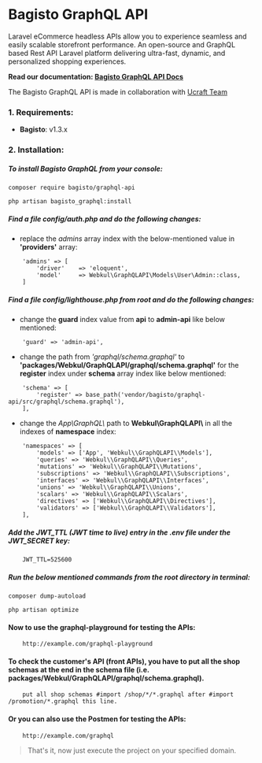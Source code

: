# Bagisto GraphQL API

Laravel eCommerce headless APIs allow you to experience seamless and easily scalable storefront performance. An open-source and GraphQL based Rest API Laravel platform delivering ultra-fast, dynamic, and personalized shopping experiences.

**Read our documentation: [Bagisto GraphQL API Docs](https://devdocs.bagisto.com/1.x/graphql-admin-api/)**


The Bagisto GraphQL API is made in collaboration with <a href="https://www.ucraft.com/">Ucraft Team</a>


### 1. Requirements:

* **Bagisto**: v1.3.x

### 2. Installation:

##### To install Bagisto GraphQL from your console:

~~~
composer require bagisto/graphql-api
~~~

~~~
php artisan bagisto_graphql:install
~~~

##### Find a file config/auth.php and do the following changes:

* replace the *admins* array index with the below-mentioned value in **'providers'** array:

~~~
    'admins' => [
        'driver'    => 'eloquent',
        'model'     => Webkul\GraphQLAPI\Models\User\Admin::class,
    ]
~~~

##### Find a file config/lighthouse.php from root and do the following changes:

* change the **guard** index value from **api** to **admin-api** like below mentioned:

~~~
    'guard' => 'admin-api',
~~~

* change the path from *'graphql/schema.graphql'* to **'packages/Webkul/GraphQLAPI/graphql/schema.graphql'** for the **register** index under **schema** array index like below mentioned:

~~~
    'schema' => [
        'register' => base_path('vendor/bagisto/graphql-api/src/graphql/schema.graphql'),
    ],
~~~

* change the *App\\GraphQL\\* path to **Webkul\\GraphQLAPI\\** in all the indexes of **namespace** index:

~~~
    'namespaces' => [
        'models' => ['App', 'Webkul\\GraphQLAPI\\Models'],
        'queries' => 'Webkul\\GraphQLAPI\\Queries',
        'mutations' => 'Webkul\\GraphQLAPI\\Mutations',
        'subscriptions' => 'Webkul\\GraphQLAPI\\Subscriptions',
        'interfaces' => 'Webkul\\GraphQLAPI\\Interfaces',
        'unions' => 'Webkul\\GraphQLAPI\\Unions',
        'scalars' => 'Webkul\\GraphQLAPI\\Scalars',
        'directives' => ['Webkul\\GraphQLAPI\\Directives'],
        'validators' => ['Webkul\\GraphQLAPI\\Validators'],
    ],
~~~

##### Add the JWT_TTL (JWT time to live) entry in the .env file under the JWT_SECRET key:

~~~
    JWT_TTL=525600
~~~

##### Run the below mentioned commands from the root directory in terminal:

~~~
composer dump-autoload
~~~

~~~
php artisan optimize
~~~

#### Now to use the graphql-playground for testing the APIs:

~~~
    http://example.com/graphql-playground
~~~

#### To check the customer's API (front APIs), you have to put all the shop schemas at the end in the schema file (i.e. packages/Webkul/GraphQLAPI/graphql/schema.graphql).

~~~
    put all shop schemas #import /shop/*/*.graphql after #import /promotion/*.graphql this line.
~~~

#### Or you can also use the Postmen for testing the APIs:

~~~
    http://example.com/graphql
~~~
> That's it, now just execute the project on your specified domain.
